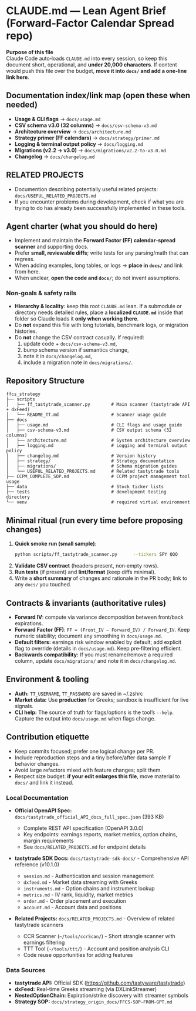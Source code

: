 # CLAUDE.md — Lean Agent Brief (Forward‑Factor Calendar Spread repo)

**Purpose of this file**  
Claude Code auto‑loads `CLAUDE.md` into every session, so keep this document short, operational, and **under 20,000 characters**. If content would push this file over the budget, **move it into `docs/` and add a one‑line link here**.

## Documentation index/link map (open these when needed)
- **Usage & CLI flags** → `docs/usage.md`
- **CSV schema v3.0 (32 columns)** → `docs/csv-schema-v3.md`
- **Architecture overview** → `docs/architecture.md`
- **Strategy primer (FF calendars)** → `docs/strategy/primer.md`
- **Logging & terminal output policy** → `docs/logging.md`
- **Migrations (v2.2 → v3.0)** → `docs/migrations/v2.2-to-v3.0.md`
- **Changelog** → `docs/changelog.md`

## RELATED PROJECTS 
- Documention describing potentially useful related projects: `docs/USEFUL_RELATED_PROJECTS.md`
- If you encounter problems during development, check if what you are trying to do has already been successfully implemented in these tools.

## Agent charter (what you should do here)
- Implement and maintain the **Forward Factor (FF) calendar‑spread scanner** and supporting docs.
- Prefer **small, reviewable diffs**; write tests for any parsing/math that can regress.
- When adding examples, long tables, or logs → **place in `docs/`** and link from here.
- When unclear, **open the code and `docs/`**; do not invent assumptions.

### Non‑goals & safety rails

- **Hierarchy & locality**: keep this root `CLAUDE.md` lean. If a submodule or directory needs detailed rules, place a **localized `CLAUDE.md`** inside that folder so Claude loads it **only when working there**.
- Do **not** expand this file with long tutorials, benchmark logs, or migration histories.
- Do **not** change the CSV contract casually. If required:
  1) update code + `docs/csv-schema-v3.md`,  
  2) bump schema version if semantics change,  
  3) note it in `docs/changelog.md`,  
  4) include a migration note in `docs/migrations/`.

## Repository Structure

```
ffcs_strategy
├── scripts
│   ├── ff_tastytrade_scanner.py        # Main scanner (tastytrade API + dxFeed)
│   └── README_TT.md                    # Scanner usage guide
├── docs
│   ├── usage.md                        # CLI flags and usage guide
│   ├── csv-schema-v3.md                # CSV output schema (32 columns)
│   ├── architecture.md                 # System architecture overview
│   ├── logging.md                      # Logging and terminal output policy
│   ├── changelog.md                    # Version history
│   ├── strategy/                       # Strategy documentation
│   ├── migrations/                     # Schema migration guides
│   └── USEFUL_RELATED_PROJECTS.md      # Related tastytrade tools
├── CCPM_COMPLETE_SOP.md                # CCPM project management tool usage
├── data                                # Stock ticker lists
├── tests                               # development testing directory
└── venv                                # required virtual environment
```

## Minimal ritual (run every time before proposing changes)
1. **Quick smoke run (small sample)**:
   ```bash
   python scripts/ff_tastytrade_scanner.py      --tickers SPY QQQ      --pairs 30-60      --out results/sample.csv
   ```
3. **Validate CSV contract** (headers present, non‑empty rows).
4. **Run tests** (if present) and **lint/format** (keep diffs minimal).
5. Write a **short summary** of changes and rationale in the PR body; link to any `docs/` you touched.

## Contracts & invariants (authoritative rules)
- **Forward IV**: compute via variance decomposition between front/back expirations.
- **Forward Factor (FF)**: `FF = (Front_IV − Forward_IV) / Forward_IV`. Keep numeric stability; document any smoothing in `docs/usage.md`.
- **Default filters:** earnings risk window enabled by default; add explicit flag to override (details in `docs/usage.md`). Keep pre‑filtering efficient.
- **Backwards compatibility:** If you must rename/remove a required column, update `docs/migrations/` and note it in `docs/changelog.md`.

## Environment & tooling
- **Auth:** `TT_USERNAME`, `TT_PASSWORD` are saved in ~/.zshrc
- **Market data:** Use **production** for Greeks; sandbox is insufficient for live signals.
- **CLI help:** The source of truth for flags/options is the tool’s `--help`. Capture the output into `docs/usage.md` when flags change.

## Contribution etiquette
- Keep commits focused; prefer one logical change per PR.
- Include reproduction steps and a tiny before/after data sample if behavior changes.
- Avoid large refactors mixed with feature changes; split them.
- Respect size budget: **if your edit enlarges this file**, move material to `docs/` and link it instead.

### Local Documentation

- **Official OpenAPI Spec:** `docs/tastytrade_official_API_docs_full_spec.json` (393 KB)
  - Complete REST API specification (OpenAPI 3.0.0)
  - Key endpoints: earnings reports, market metrics, option chains, margin requirements
  - See `docs/RELATED_PROJECTS.md` for endpoint details

- **tastytrade SDK Docs:** `docs/tastytrade-sdk-docs/` - Comprehensive API reference (v10.1.0)
  - `session.md` - Authentication and session management
  - `dxfeed.md` - Market data streaming with Greeks
  - `instruments.md` - Option chains and instrument lookup
  - `metrics.md` - IV rank, liquidity, market metrics
  - `order.md` - Order placement and execution
  - `account.md` - Account data and positions

- **Related Projects:** `docs/RELATED_PROJECTS.md` - Overview of related tastytrade scanners
  - CCR Scanner (`~/tools/ccrScan/`) - Short strangle scanner with earnings filtering
  - TTT Tool (`~/tools/ttt/`) - Account and position analysis CLI
  - Code reuse opportunities for adding features

### Data Sources

- **tastytrade API:** Official SDK (https://github.com/tastyware/tastytrade)
- **dxFeed:** Real-time Greeks streaming (via DXLinkStreamer)
- **NestedOptionChain:** Expiration/strike discovery with streamer symbols
- **Strategy SOP:** `docs/strategy_origin_docs/FFCS-SOP-FROM-GPT.md`
